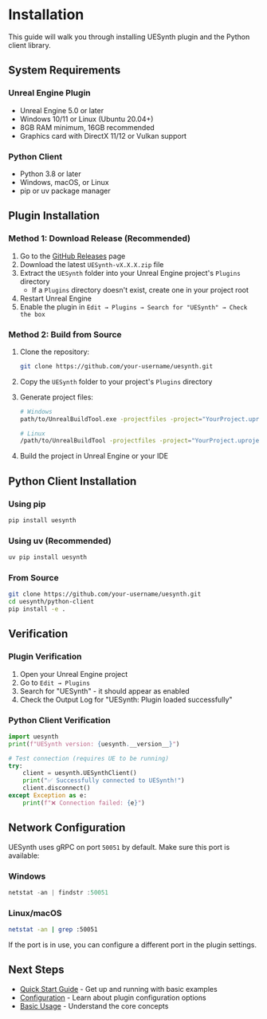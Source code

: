 # Installation

This guide will walk you through installing UESynth plugin and the Python client library.

## System Requirements

### Unreal Engine Plugin
- Unreal Engine 5.0 or later
- Windows 10/11 or Linux (Ubuntu 20.04+)
- 8GB RAM minimum, 16GB recommended
- Graphics card with DirectX 11/12 or Vulkan support

### Python Client
- Python 3.8 or later
- Windows, macOS, or Linux
- pip or uv package manager

## Plugin Installation

### Method 1: Download Release (Recommended)

1. Go to the [GitHub Releases](https://github.com/your-username/uesynth/releases) page
2. Download the latest `UESynth-vX.X.X.zip` file
3. Extract the `UESynth` folder into your Unreal Engine project's `Plugins` directory
   - If a `Plugins` directory doesn't exist, create one in your project root
4. Restart Unreal Engine
5. Enable the plugin in `Edit → Plugins → Search for "UESynth" → Check the box`

### Method 2: Build from Source

1. Clone the repository:
   ```bash
   git clone https://github.com/your-username/uesynth.git
   ```

2. Copy the `UESynth` folder to your project's `Plugins` directory

3. Generate project files:
   ```bash
   # Windows
   path/to/UnrealBuildTool.exe -projectfiles -project="YourProject.uproject" -game -rocket -progress

   # Linux
   /path/to/UnrealBuildTool -projectfiles -project="YourProject.uproject" -game -rocket -progress
   ```

4. Build the project in Unreal Engine or your IDE

## Python Client Installation

### Using pip
```bash
pip install uesynth
```

### Using uv (Recommended)
```bash
uv pip install uesynth
```

### From Source
```bash
git clone https://github.com/your-username/uesynth.git
cd uesynth/python-client
pip install -e .
```

## Verification

### Plugin Verification
1. Open your Unreal Engine project
2. Go to `Edit → Plugins`
3. Search for "UESynth" - it should appear as enabled
4. Check the Output Log for "UESynth: Plugin loaded successfully"

### Python Client Verification
```python
import uesynth
print(f"UESynth version: {uesynth.__version__}")

# Test connection (requires UE to be running)
try:
    client = uesynth.UESynthClient()
    print("✅ Successfully connected to UESynth!")
    client.disconnect()
except Exception as e:
    print(f"❌ Connection failed: {e}")
```

## Network Configuration

UESynth uses gRPC on port `50051` by default. Make sure this port is available:

### Windows
```powershell
netstat -an | findstr :50051
```

### Linux/macOS
```bash
netstat -an | grep :50051
```

If the port is in use, you can configure a different port in the plugin settings.

## Next Steps

- [Quick Start Guide](quick-start.md) - Get up and running with basic examples
- [Configuration](configuration.md) - Learn about plugin configuration options
- [Basic Usage](../guides/basic-usage.md) - Understand the core concepts 
